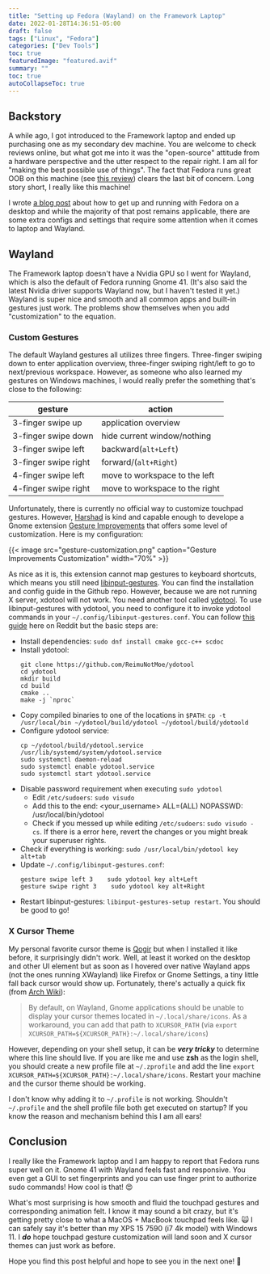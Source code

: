```yaml
---
title: "Setting up Fedora (Wayland) on the Framework Laptop"
date: 2022-01-28T14:36:51-05:00
draft: false
tags: ["Linux", "Fedora"]
categories: ["Dev Tools"]
toc: true
featuredImage: "featured.avif"
summary: ""
toc: true
autoCollapseToc: true
---
```


## Backstory

A while ago, I got introduced to the Framework laptop and ended up purchasing one as my secondary dev machine. You are welcome to check reviews online, but what got me into it was the "open-source" attitude from a hardware perspective and the utter respect to the repair right. I am all for "making the best possible use of things". The fact that Fedora runs great OOB on this machine (see [this review](https://www.youtube.com/watch?v=jl4ik7PifpY)) clears the last bit of concern. Long story short, I really like this machine!

I wrote [a blog post](/get-up-and-running-with-fedora35/) about how to get up and running with Fedora on a desktop and while the majority of that post remains applicable, there are some extra configs and settings that require some attention when it comes to laptop and Wayland.

## Wayland

The Framework laptop doesn't have a Nvidia GPU so I went for Wayland, which is also the default of Fedora running Gnome 41. (It's also said the latest Nvidia driver supports Wayland now, but I haven't tested it yet.) Wayland is super nice and smooth and all common apps and built-in gestures just work. The problems show themselves when you add "customization" to the equation.

### Custom Gestures

The default Wayland gestures all utilizes three fingers. Three-finger swiping down to enter application overview, three-finger swiping right/left to go to next/previous workspace. However, as someone who also learned my gestures on Windows machines, I would really prefer the something that's close to the following:

| gesture              | action                         |
| -------------------- | ------------------------------ |
| 3-finger swipe up    | application overview           |
| 3-finger swipe down  | hide current window/nothing    |
| 3-finger swipe left  | backward(`alt+Left`)           |
| 3-finger swipe right | forward/(`alt+Right`)          |
| 4-finger swipe left  | move to workspace to the left  |
| 4-finger swipe right | move to workspace to the right |

Unfortunately, there is currently no official way to customize touchpad gestures. However, [Harshad](https://github.com/harshadgavali) is kind and capable enough to develope a Gnome extension [Gesture Improvements](https://extensions.gnome.org/extension/4245/gesture-improvements/) that offers some level of customization. Here is my configuration:

{{< image src="gesture-customization.png" caption="Gesture Improvements Customization" width="70%" >}}

As nice as it is, this extension cannot map gestures to keyboard shortcuts, which means you still need [libinput-gestures](https://github.com/bulletmark/libinput-gestures). You can find the installation and config guide in the Github repo. However, because we are not running X server, xdotool will not work. You need another tool called [ydotool](https://github.com/ReimuNotMoe/ydotool). To use libinput-gestures with ydotool, you need to configure it to invoke ydotool commands in your `~/.config/libinput-gestures.conf`. You can follow [this guide](https://www.reddit.com/r/gnome/comments/qrhu0e/guide_to_customize_gnome_40_touchpad_gestures_on/) here on Reddit but the basic steps are:

- Install dependencies: `sudo dnf install cmake gcc-c++ scdoc`
- Install ydotool:
  ```
  git clone https://github.com/ReimuNotMoe/ydotool
  cd ydotool
  mkdir build
  cd build
  cmake ..
  make -j `nproc`
  ```
- Copy compiled binaries to one of the locations in `$PATH`: `cp -t /usr/local/bin ~/ydotool/build/ydotool ~/ydotool/build/ydotoold`
- Configure ydotool service:
  ```shell
  cp ~/ydotool/build/ydotool.service /usr/lib/systemd/system/ydotool.service
  sudo systemctl daemon-reload
  sudo systemctl enable ydotool.service
  sudo systemctl start ydotool.service
  ```
- Disable password requirement when executing `sudo ydotool`
  - Edit `/etc/sudoers`: `sudo visudo`
  - Add this to the end: <your_username> ALL=(ALL) NOPASSWD: /usr/local/bin/ydotool
  - Check if you messed up while editing `/etc/sudoers`: `sudo visudo -cs`. If there is a error here, revert the changes or you might break your superuser rights.
- Check if everything is working: `sudo /usr/local/bin/ydotool key alt+tab`
- Update `~/.config/libinput-gestures.conf`:
  ```
  gesture swipe left 3    sudo ydotool key alt+Left
  gesture swipe right 3    sudo ydotool key alt+Right
  ```
- Restart libinput-gestures: `libinput-gestures-setup restart`. You should be good to go!

### X Cursor Theme

My personal favorite cursor theme is [Qogir](https://github.com/vinceliuice/Qogir-icon-theme) but when I installed it like before, it surprisingly didn't work. Well, at least it worked on the desktop and other UI element but as soon as I hovered over native Wayland apps (not the ones running XWayland) like Firefox or Gnome Settings, a tiny little fall back cursor would show up. Fortunately, there's actually a quick fix (from [Arch Wiki](https://wiki.archlinux.org/title/Cursor_themes#GNOME)):

> By default, on Wayland, Gnome applications should be unable to display your cursor themes located in `~/.local/share/icons`. As a workaround, you can add that path to `XCURSOR_PATH` (via `export XCURSOR_PATH=${XCURSOR_PATH}:~/.local/share/icons`)

However, depending on your shell setup, it can be _**very tricky**_ to determine where this line should live. If you are like me and use **zsh** as the login shell, you should create a new profile file at `~/.zprofile` and add the line `export XCURSOR_PATH=${XCURSOR_PATH}:~/.local/share/icons`. Restart your machine and the cursor theme should be working.

I don't know why adding it to `~/.profile` is not working. Shouldn't `~/.profile` and the shell profile file both get executed on startup? If you know the reason and mechanism behind this I am all ears!

## Conclusion

I really like the Framework laptop and I am happy to report that Fedora runs super well on it. Gnome 41 with Wayland feels fast and responsive. You even get a GUI to set fingerprints and you can use finger print to authorize sudo commands! How cool is that! :heart_eyes:

What's most surprising is how smooth and fluid the touchpad gestures and corresponding animation felt. I know it may sound a bit crazy, but it's getting pretty close to what a MacOS + MacBook touchpad feels like. :scream_cat: I can safely say it's better than my XPS 15 7590 (i7 4k model) with Windows 11. I _**do**_ hope touchpad gesture customization will land soon and X cursor themes can just work as before.

Hope you find this post helpful and hope to see you in the next one! :wave: